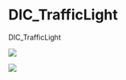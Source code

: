 # DIC_TrafficLight
DIC_TrafficLight

![](https://imgur.com/a/osMER70)

![](https://imgur.com/pI2kFZD)
